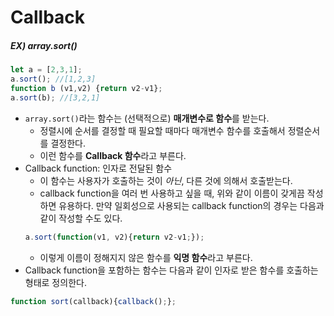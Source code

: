 # Callback
##### EX) array.sort()
```javascript
let a = [2,3,1];
a.sort(); //[1,2,3]
function b (v1,v2) {return v2-v1};
a.sort(b); //[3,2,1]
```
* `array.sort()`라는 함수는 (선택적으로) **매개변수로 함수**를 받는다.
  * 정렬시에 순서를 결정할 때 필요할 때마다 매개변수 함수를 호출해서 정렬순서를 결정한다.
  * 이런 함수를 **Callback 함수**라고 부른다.
* Callback function: 인자로 전달된 함수
  * 이 함수는 사용자가 호출하는 것이 *아닌*, 다른 것에 의해서 호출받는다.
  * callback function을 여러 번 사용하고 싶을 때, 위와 같이 이름이 갖게끔 작성하면 유용하다. 만약 일회성으로 사용되는 callback function의 경우는 다음과 같이 작성할 수도 있다.
  ```javascript
  a.sort(function(v1, v2){return v2-v1;});
  ```
  * 이렇게 이름이 정해지지 않은 함수를 **익명 함수**라고 부른다.
* Callback function을 포함하는 함수는 다음과 같이 인자로 받은 함수를 호출하는 형태로 정의한다.
``` javascript
function sort(callback){callback();};
```



